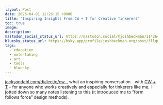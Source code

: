```yaml
---
layout: Post
date: 2025-04-01 12:26:15 +0000
title: "Inspiring Insights From CW + T for Creative Tinkerers"
toc: true
image: 
description: 
mastodon_social_status_url: https://mastodon.social/@joshbeckman/114264628199916525
bluesky_status_url: https://bsky.app/profile/joshbeckman.org/post/3llqumdprvk25
tags:
  - education
  - note-taking
  - art
  - tools
  - bluesky
---
```


[jacksondahl.com/dialectic/cw...](https://jacksondahl.com/dialectic/cwandt) what an inspiring conversation - with [CW + T](https://www.joshbeckman.org/notes/cwt) - for anyone who works creatively and especially for tinkerers like me. I jotted down so many notes listening to this (it introduced me to “form follows force” design methods).
